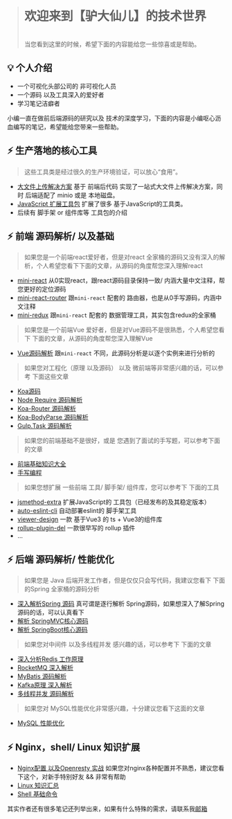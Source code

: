 > <h1>欢迎来到【驴大仙儿】的技术世界</h1>
> <br />
> 当您看到这里的时候，希望下面的内容能给您一些惊喜或是帮助。

## 💡 个人介绍
- 一个可视化头部公司的 非可视化人员
- 一个源码 以及工具深入的爱好者
- 学习笔记洁癖者

小编一直在做前后端源码的研究以及 技术的深度学习，下面的内容是小编呕心沥血编写的笔记，希望能给您带来一些帮助。

## ⚡️ 生产落地的核心工具
> 这些工具类是经过很久的生产环境验证，可以放心“食用”。
- [大文件上传解决方案](https://a572251465.github.io/upload-file-jdk.docs/) 基于 前端后代码 实现了一站式大文件上传解决方案，同时 后端适配了 minio 或是 本地磁盘。
- [JavaScript 扩展工具包](https://a572251465.github.io/jsmethod-extra.docs/) 扩展了很多 基于JavaScript的工具类。
- 后续有 脚手架 or 组件库等 工具包的介绍

## ⚡️ 前端 源码解析/ 以及基础
> 如果您是一个前端react爱好者，但是对react 全家桶的源码又没有深入的解析，个人希望您看下下面的文章，从源码的角度帮您深入理解react
- [mini-react](https://github.com/a572251465/mini-react) 从0实现react，跟react源码目录保持一致/ 内涵大量中文注释，帮您更好的定位源码
- [mini-react-router](https://github.com/a572251465/mini-react-router) 跟`mini-react` 配套的 路由器，也是从0手写源码，内涵中文注释
- [mini-redux](https://github.com/a572251465/mini-redux) 跟`mini-react` 配套的 数据管理工具，其实包含redux的全家桶

> 如果您是一个前端Vue 爱好者，但是对Vue源码不是很熟悉，个人希望您看下 下面的文章，从源码的角度帮您深入理解Vue
- [Vue源码解析](https://cloud.fynote.com/share/s/1eIqHAJAGn) 跟`mini-react` 不同，此源码分析是以逐个实例来进行分析的

> 如果您对工程化（原理 以及源码） 以及 微前端等非常感兴趣的话，可以参考 下面这些文章
- [Koa源码](https://cloud.fynote.com/share/d/heI0HAJK3)
- [Node Require 源码解析](https://cloud.fynote.com/share/d/IhAIGbAJLAH)
- [Koa-Router 源码解析](https://cloud.fynote.com/share/d/AhAIHbAJLS)
- [Koa-BodyParse 源码解析](https://cloud.fynote.com/share/d/XeIIbAJLb)
- [Gulp.Task 源码解析](https://cloud.fynote.com/share/d/HhAIJbAJLk)

> 如果您的前端基础不是很好，或是 您遇到了面试的手写题，可以参考下面的文章
- [前端基础知识大全](https://cloud.fynote.com/share/s/NeJAbAJNAA)
- [手写编程](https://cloud.fynote.com/share/s/GhAJMHAJNz)

> 如果您想扩展 一些前端 工具/ 脚手架/ 组件库，您可以参考下 下面的工具
- [jsmethod-extra](https://github.com/a572251465/jsmethod-extra) 扩展JavaScript的 工具包（已经发布的及其稳定版本）
- [auto-eslint-cli](https://github.com/a572251465/auto-eslint-cli) 自动部署eslint的  脚手架工具
- [viewer-design](https://github.com/a572251465/viewer-design) 一款 基于Vue3 的 ts + Vue3的组件库
- [rollup-plugin-del](https://github.com/a572251465/rollup-plugin-del) 一款很早写的 rollup 插件
- ...

## ⚡️ 后端 源码解析/ 性能优化
> 如果您是 Java 后端开发工作者，但是仅仅只会写代码，我建议您看下 下面的Spring 全家桶的源码分析
- [深入解析Spring 源码](https://cloud.fynote.com/share/s/GhAJWHAJaAH) 真可谓是逐行解析 Spring源码，如果想深入了解Spring源码的话，可以认真看下
- [解析 SpringMVC核心源码](https://cloud.fynote.com/share/s/GhAJWHAJaAH)
- [解析 SpringBoot核心源码](https://cloud.fynote.com/share/s/GhAJWHAJaAH)

> 如果您对中间件 以及多线程并发 感兴趣的话，可以参考下 下面的文章
- [深入分析Redis 工作原理](https://cloud.fynote.com/share/s/reJgHAJck)
- [RocketMQ 深入解析](https://cloud.fynote.com/share/s/reJqHAJdq)
- [MyBatis 源码解析](https://cloud.fynote.com/share/s/AhAJ0HAJeAI)
- [Kafka原理 深入解析](https://cloud.fynote.com/share/s/reJGbAJeo)
- [多线程并发 源码解析](https://cloud.fynote.com/share/s/IhAJIbAJjb)

> 如果您对 MySQL性能优化非常感兴趣，十分建议您看下这面的文章
- [MySQL 性能优化](https://cloud.fynote.com/share/s/heJHbAJfO)

## ⚡️ Nginx，shell/ Linux 知识扩展
- [Nginx配置 以及Openresty 实战](https://cloud.fynote.com/share/s/HhAJJbAJkb) 如果您对nginx各种配置并不熟悉，建议您看下这个，对新手特别好友 && 非常有帮助
- [Linux 知识汇总](https://cloud.fynote.com/share/s/rfAAbAJkt)
- [Shell 基础命令](https://cloud.fynote.com/share/s/NfAMHAJlAF)

其实作者还有很多笔记还列举出来，如果有什么特殊的需求，请联系我[邮箱](lihaohao_used@yeah.net)

